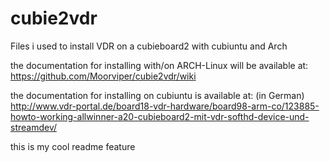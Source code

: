 cubie2vdr
=========

Files i used to install VDR on a cubieboard2 with cubiuntu and Arch

the documentation for installing with/on ARCH-Linux will be available at: https://github.com/Moorviper/cubie2vdr/wiki

the documentation for installing on cubiuntu is available at: (in German)   
http://www.vdr-portal.de/board18-vdr-hardware/board98-arm-co/123885-howto-working-allwinner-a20-cubieboard2-mit-vdr-softhd-device-und-streamdev/ 

this is my cool readme feature
